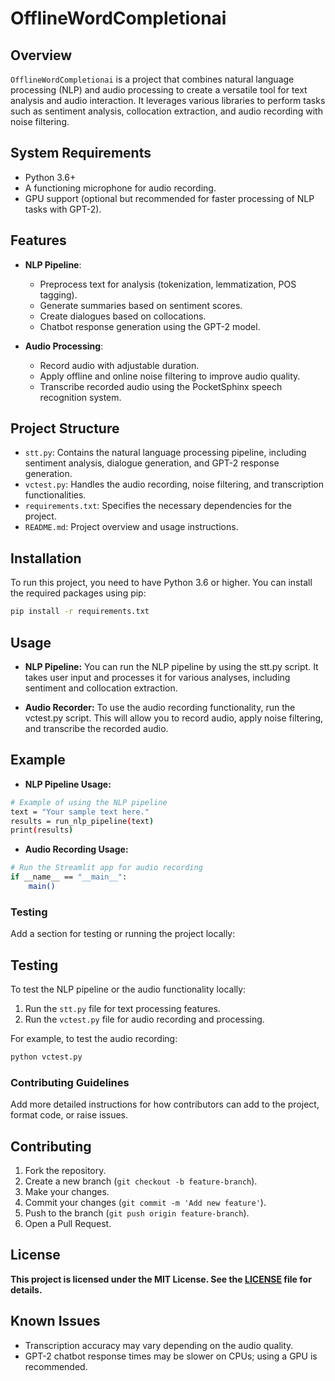# OfflineWordCompletionai

## Overview

`OfflineWordCompletionai` is a project that combines natural language processing (NLP) and audio processing to create a versatile tool for text analysis and audio interaction. It leverages various libraries to perform tasks such as sentiment analysis, collocation extraction, and audio recording with noise filtering.

## System Requirements

- Python 3.6+
- A functioning microphone for audio recording.
- GPU support (optional but recommended for faster processing of NLP tasks with GPT-2).


## Features

- **NLP Pipeline**:
  - Preprocess text for analysis (tokenization, lemmatization, POS tagging).
  - Generate summaries based on sentiment scores.
  - Create dialogues based on collocations.
  - Chatbot response generation using the GPT-2 model.

- **Audio Processing**:
  - Record audio with adjustable duration.
  - Apply offline and online noise filtering to improve audio quality.
  - Transcribe recorded audio using the PocketSphinx speech recognition system.


## Project Structure

- `stt.py`: Contains the natural language processing pipeline, including sentiment analysis, dialogue generation, and GPT-2 response generation.
- `vctest.py`: Handles the audio recording, noise filtering, and transcription functionalities.
- `requirements.txt`: Specifies the necessary dependencies for the project.
- `README.md`: Project overview and usage instructions.

## Installation

To run this project, you need to have Python 3.6 or higher. You can install the required packages using pip:

```bash
pip install -r requirements.txt
```

## Usage

- **NLP Pipeline:** You can run the NLP pipeline by using the stt.py script. It takes user input and processes it for various analyses, including sentiment and collocation extraction.

- **Audio Recorder:** To use the audio recording functionality, run the vctest.py script. This will allow you to record audio, apply noise filtering, and transcribe the recorded audio.

## Example

- **NLP Pipeline Usage:**
```bash
# Example of using the NLP pipeline
text = "Your sample text here."
results = run_nlp_pipeline(text)
print(results)

```


- **Audio Recording Usage:**

```bash
# Run the Streamlit app for audio recording
if __name__ == "__main__":
    main()
```

### **Testing**
Add a section for testing or running the project locally:


## Testing

To test the NLP pipeline or the audio functionality locally:

1. Run the `stt.py` file for text processing features.
2. Run the `vctest.py` file for audio recording and processing.

For example, to test the audio recording:

```bash
python vctest.py
```

### **Contributing Guidelines**
Add more detailed instructions for how contributors can add to the project, format code, or raise issues.


## Contributing

1. Fork the repository.
2. Create a new branch (`git checkout -b feature-branch`).
3. Make your changes.
4. Commit your changes (`git commit -m 'Add new feature'`).
5. Push to the branch (`git push origin feature-branch`).
6. Open a Pull Request.


## License

**This project is licensed under the MIT License. See the [LICENSE](LICENSE) file for details.**

## Known Issues

- Transcription accuracy may vary depending on the audio quality.
- GPT-2 chatbot response times may be slower on CPUs; using a GPU is recommended.
